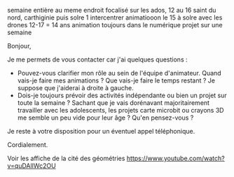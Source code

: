 
semaine entière au meme endroit 
focalisé sur les ados, 
12 au 16 saint du nord, carthiginie puis solre
1 intercentrer animatiooon le 15 à solre avec les drones
12-17 = 14 ans 
animation toujours dans le numérique 
projet sur une semaine 

Bonjour,

Je me permets de vous contacter car j'ai quelques questions : 
- Pouvez-vous clarifier mon rôle au sein de l'équipe d'animateur. Quand vais-je faire mes animations ? Que vais-je faire le temps restant ? Je suppose que j'aiderai à droite à gauche. 
- Dois-je toujours prévoir des activités indépendante ou bien un projet sur toute la semaine ? 
Sachant que je vais dorénavant majoritairement travailler avec les adolescents, les projets carte microbit ou crayons 3D me semble un peu vide pour leur âge ? Qu'en pensez-vous ?

Je reste à votre disposition pour un éventuel appel téléphonique.

Cordialement.




Voir les affiche de la cité des géométries https://www.youtube.com/watch?v=quDAlIWc2OU

